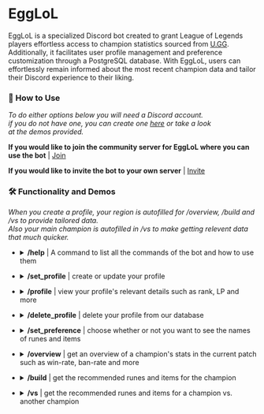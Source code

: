 # EggLoL 
EggLoL is a specialized Discord bot created to grant League of Legends players effortless access to champion statistics sourced from [U.GG](u.gg). Additionally, it facilitates user profile management and preference customization through a PostgreSQL database. With EggLoL, users can effortlessly remain informed about the most recent champion data and tailor their Discord experience to their liking.

### :thinking: How to Use

*To do either options below you will need a Discord account.<br>if you do not have one, you can create one [here](https://discord.com/register) or take a look<br>at the demos provided.*

**If you would like to join the community server for EggLoL where you can use the bot** | [Join]()

**If you would like to invite the bot to your own server** | [Invite]()

### :hammer_and_wrench: Functionality and Demos

*When you create a profile, your region is autofilled for /overview, /build and /vs to provide tailored data.<br>Also your main champion is autofilled in /vs to make getting relevent data that much quicker.*

- <details>
  <summary><b>/help</b> | A command to list all the commands of the bot and how to use them</summary>
  <img src="images\Commands\HelpImg.png" alt=""  height="600">
</details>

- <details>
  <summary><b>/set_profile</b> | create or update your profile</summary>
  <img src="images\Commands\setprofile1.png" alt=""  height="50">
  <img src="images\Commands\setprofile2.png" alt=""  height="300">
</details>

- <details>
  <summary><b>/profile</b> | view your profile's relevant details such as rank, LP and more</summary>
  <img src="images\Commands\profile1.png" alt=""  height="400">
</details>

- <details>
  <summary><b>/delete_profile</b> | delete your profile from our database</summary>
  <img src="images\Commands\DeleteProfile.png" alt=""  height="100">
</details>

- <details>
  <summary><b>/set_preference</b> | choose whether or not you want to see the names of runes and items</summary>
  <img src="images\Commands\setpreference.png" alt=""  height="150">
</details>

- <details>
  <summary><b>/overview</b> | get an overview of a champion's stats in the current patch such as win-rate, ban-rate and more</summary>
  <img src="images\Commands\overview.png" alt=""  height="100">
  <img src="images\Commands\overview2.png" alt=""  height="300">
</details>

- <details>
  <summary><b>/build</b> | get the recommended runes and items for the champion</summary>
  <img src="images\Commands\Build.png" alt="" height="100">
  <img src="images\Commands\Build1.png" alt=""  height="500">
</details>

- <details>
  <summary><b>/vs</b> | get the recommended runes and items for a champion vs. another champion</summary>
  <img src="images\Commands\Vs.png" alt=""  height="100">
  <img src="images\Commands\Vs1.png" alt=""  height="500">
</details>


